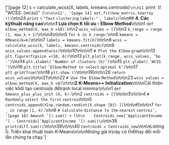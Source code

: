 ['[page 12] s = calculate_wcss(X, labels, kmeans.centroids)`\n\n11 `print` `(f` `"WCSS: {wcss}"` `)`\n\n\n11', '[page 14] ext.fit(bow_matrix.toarray ())`\n\n24 `print` `(` `"Text` `clustering` `labels:"` `, labels)`\n\n## **4. Các kỹthuật nâng cao**\n\n\n**1** **Lựa chọn K tối ưu - Elbow Method**\n\n\n1 `def` `elbow_method(X, max_k =10):`\n\n2 `wcss_values = []`\n\n3 `k_range = range` `(1, max_k + 1)`\n\n\n4\n\n\n5 `for k in k_range:`\n\n6 `kmeans = KMeans(k=k)`\n\n\n7 `labels = kmeans.fit(X)`\n\n\n8 `wcss = calculate_wcss(X, labels, kmeans.centroids)`\n\n9 `wcss_values.append(wcss)`\n\n\n10\n\n\n11 `# Plot the Elbow` `graph`\n\n12 `plt.figure(figsize =(10, 6))`\n\n13 `plt.plot(k_range, wcss_values, ’bo -’)`\n\n14 `plt.xlabel(` `’Number of clusters (k)’)`\n\n15 `plt.ylabel(` `’WCSS ’)`\n\n16 `plt.title(` `’Elbow` `Method to select` `optimal k’)`\n\n17 `plt.grid(True)`\n\n18 `plt.show ()`\n\n\n19\n\n\n20 `return` `wcss_values`\n\n\n21\n\n\n22 `# Use the Elbow` `Method`\n\n\n23 `wcss_values = elbow_method(X, max_k =8)`\n\n\n**2** **K-Means++ Initialization**\n\n\nCải thiện việc khởi tạo centroids đểtránh local minima:\n\n\n1 `def` `kmeans_plus_plus_init (X, k):`\n\n2 `centroids = []`\n\n\n3\n\n\n4 `# Randomly` `select the first` `centroid`\n\n5 `centroids.append(X[np.random.randint(X.shape [0]) ])`\n\n\n6\n\n\n7 `for _ in range` `(1, k):`\n\n8 `# Calculate` `distance to the` `nearest` `centroi', '[page 18] Amount ’]).sum() + (`\n```\n    Centroids_new[’ApplicantIncome ’] - Centroids[’ApplicantIncome ’]).sum()\n```\n\n38 `print(diff.sum())`\n\n\n39\n\n\n40 `Centroids = Centroids_new`\n\n\nListing 5: Triển khai thuật toán K-Means\n\n\nNhững giá trịnày có thểthay đổi mỗi lần chúng ta chạy.']